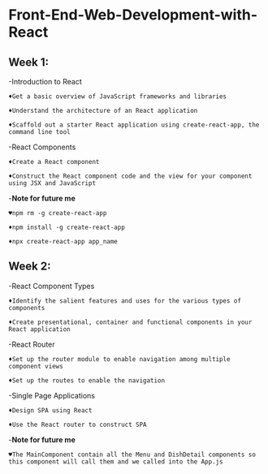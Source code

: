 # Front-End-Web-Development-with-React
## Week 1:
-Introduction to React
    
    ♦Get a basic overview of JavaScript frameworks and libraries
    
    ♦Understand the architecture of an React application
    
    ♦Scaffold out a starter React application using create-react-app, the command line tool

-React Components

    ♦Create a React component
    
    ♦Construct the React component code and the view for your component using JSX and JavaScript

-**Note for future me**

    ♥npm rm -g create-react-app
    
    ♦npm install -g create-react-app

    ♦npx create-react-app app_name

## Week 2:
-React Component Types

    ♦Identify the salient features and uses for the various types of components
    
    ♦Create presentational, container and functional components in your React application

-React Router

    ♦Set up the router module to enable navigation among multiple component views
    
    ♦Set up the routes to enable the navigation

-Single Page Applications

    ♦Design SPA using React
    
    ♦Use the React router to construct SPA

-**Note for future me**

    ♥The MainComponent contain all the Menu and DishDetail components so this component will call them and we called into the App.js 